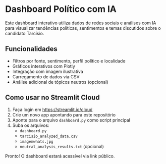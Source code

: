 # Dashboard Político com IA

Este dashboard interativo utiliza dados de redes sociais e análises com IA para visualizar tendências políticas, sentimentos e temas discutidos sobre o candidato Tarcísio.

## Funcionalidades

- Filtros por fonte, sentimento, perfil político e localidade
- Gráficos interativos com Plotly
- Integração com imagem ilustrativa
- Carregamento de dados via CSV
- Análise adicional de tópicos neutros (opcional)

## Como usar no Streamlit Cloud

1. Faça login em https://streamlit.io/cloud
2. Crie um novo app apontando para este repositório
3. Aponte para o arquivo `dashboard.py` como script principal
4. Suba os arquivos:
   - `dashboard.py`
   - `tarcisio_analyzed_data.csv`
   - `imagemwhats.jpg`
   - `neutral_analysis_results.txt` (opcional)

Pronto! O dashboard estará acessível via link público.